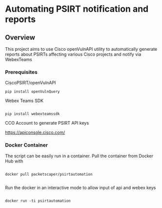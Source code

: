 # Automating PSIRT notification and reports



## Overview

This project aims to use Cisco openVulnAPI utility to automatically generate reports about PSIRTs affecting various Cisco projects and notify via WebexTeams


### Prerequisites

CiscoPSIRT/openVulnAPI



```
pip install openVulnQuery

```

Webex Teams SDK

```

pip install webexteamssdk

```

CCO Account to generate PSIRT API keys

https://apiconsole.cisco.com/



### Docker Container

The script can be easily run in a container. 
Pull the container from Docker Hub with

```

docker pull packetscaper/psirtautomation


```

Run the docker in an interactive mode to allow input of api and webex keys


```

docker run -ti psirtautomation

```

